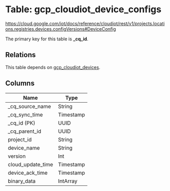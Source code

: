 # Table: gcp_cloudiot_device_configs

https://cloud.google.com/iot/docs/reference/cloudiot/rest/v1/projects.locations.registries.devices.configVersions#DeviceConfig

The primary key for this table is **_cq_id**.

## Relations

This table depends on [gcp_cloudiot_devices](gcp_cloudiot_devices.md).

## Columns

| Name          | Type          |
| ------------- | ------------- |
|_cq_source_name|String|
|_cq_sync_time|Timestamp|
|_cq_id (PK)|UUID|
|_cq_parent_id|UUID|
|project_id|String|
|device_name|String|
|version|Int|
|cloud_update_time|Timestamp|
|device_ack_time|Timestamp|
|binary_data|IntArray|